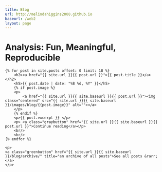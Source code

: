 ```yaml
---
title: Blog
url: http://melindahiggins2000.github.io
baseurl: /web2
layout: page
---
```


# Analysis: Fun, Meaningful, Reproducible

<div id="posts">

    {% for post in site.posts offset: 0 limit: 10 %}
    	<h2><a href="{{ site.url }}{{ post.url }}">{{ post.title }}</a></h2>
	    <h5>{{ post.date | date: "%B %d, %Y" }}</h5>
	    {% if post.image %}
	    <p>
	    	<a href="{{ site.url }}{{ site.baseurl }}{{ post.url }}"><img class="centered" src="{{ site.url }}{{ site.baseurl }}/images/blog/{{post.image}}" alt=""></a>
    	</p>
    	{% endif %}
        <p>{{ post.excerpt }} </p>
        <p>	<a class="graybutton" href="{{ site.url }}{{ site.baseurl }}{{ post.url }}">Continue reading</a></p>
        <br/>
        <hr/>
    {% endfor %}

	<p>
	<a class="greenbutton" href="{{ site.url }}{{ site.baseurl }}/blog/archive/" title="an archive of all posts">See all posts &rarr;</a>
	</p>
	
</div>

